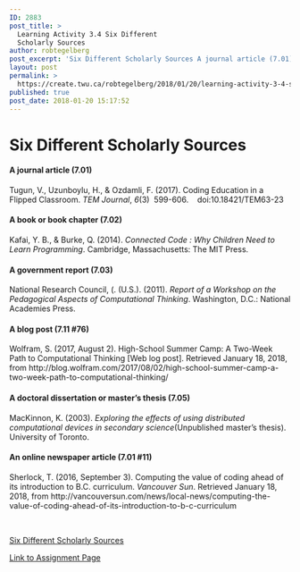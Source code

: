 ```yaml
---
ID: 2883
post_title: >
  Learning Activity 3.4 Six Different
  Scholarly Sources
author: robtegelberg
post_excerpt: 'Six Different Scholarly Sources A journal article (7.01) Tugun, V., Uzunboylu, H., &amp; Ozdamli, F. (2017). Coding Education in a Flipped Classroom. TEM Journal, 6(3)&nbsp; 599-606. &nbsp; &nbsp;doi:10.18421/TEM63-23 A book or book chapter (7.02) Kafai, Y. B., &amp; Burke, Q. (2014). Connected Code : Why Children Need to Learn Programming. Cambridge, Massachusetts: The MIT Press. [&hellip;]'
layout: post
permalink: >
  https://create.twu.ca/robtegelberg/2018/01/20/learning-activity-3-4-six-different-scholarly-sources/
published: true
post_date: 2018-01-20 15:17:52
---
```

<h1>Six Different Scholarly Sources</h1>
<h4>A journal article (7.01)</h4>
<p>Tugun, V., Uzunboylu, H., &amp; Ozdamli, F. (2017). Coding Education in a Flipped Classroom. <i>TEM Journal</i>, <i>6</i>(3)  599-606.    doi:10.18421/TEM63-23</p>
<h4>A book or book chapter (7.02)</h4>
<p>Kafai, Y. B., &amp; Burke, Q. (2014). <i>Connected Code : Why Children Need to Learn Programming</i>. Cambridge, Massachusetts: The MIT Press.</p>
<h4>A government report (7.03)</h4>
<p>National Research Council, (. (U.S.). (2011). <i>Report of a Workshop on the Pedagogical Aspects of Computational Thinking</i>. Washington, D.C.: National Academies Press.</p>
<h4>A blog post (7.11 #76)</h4>
<p>Wolfram, S. (2017, August 2). High-School Summer Camp: A Two-Week Path to Computational Thinking [Web log post]. Retrieved January 18, 2018, from http://blog.wolfram.com/2017/08/02/high-school-summer-camp-a-two-week-path-to-computational-thinking/</p>
<h4>A doctoral dissertation or master’s thesis (7.05)</h4>
<p>MacKinnon, K. (2003). <i>Exploring the effects of using distributed computational devices in secondary science</i>(Unpublished master&#8217;s thesis). University of Toronto.</p>
<h4>An online newspaper article (7.01 #11)</h4>
<p>Sherlock, T. (2016, September 3). Computing the value of coding ahead of its introduction to B.C. curriculum. <i>Vancouver Sun</i>. Retrieved January 18, 2018, from http://vancouversun.com/news/local-news/computing-the-value-of-coding-ahead-of-its-introduction-to-b-c-curriculum</p>
<p>&nbsp;</p>
<a href="https://create.twu.ca/robtegelberg/files/2018/01/Six-Different-Scholarly-Sources.pdf" class="pdfemb-viewer" style="" data-width="max" data-height="max"  data-toolbar="bottom" data-toolbar-fixed="off">Six Different Scholarly Sources<br/></a>
<p><a href="https://create.twu.ca/ldrs591-sp18/unit-3-learning-activities/">Link to Assignment Page</a></p>